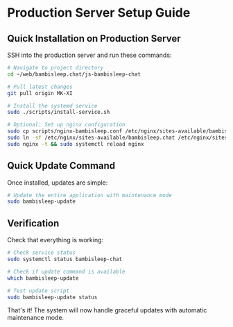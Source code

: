 # Production Server Setup Guide

## Quick Installation on Production Server

SSH into the production server and run these commands:

```bash
# Navigate to project directory
cd ~/web/bambisleep.chat/js-bambisleep-chat

# Pull latest changes
git pull origin MK-XI

# Install the systemd service
sudo ./scripts/install-service.sh

# Optional: Set up nginx configuration
sudo cp scripts/nginx-bambisleep.conf /etc/nginx/sites-available/bambisleep.chat
sudo ln -sf /etc/nginx/sites-available/bambisleep.chat /etc/nginx/sites-enabled/
sudo nginx -t && sudo systemctl reload nginx
```

## Quick Update Command

Once installed, updates are simple:

```bash
# Update the entire application with maintenance mode
sudo bambisleep-update
```

## Verification

Check that everything is working:

```bash
# Check service status
sudo systemctl status bambisleep-chat

# Check if update command is available
which bambisleep-update

# Test update script
sudo bambisleep-update status
```

That's it! The system will now handle graceful updates with automatic maintenance mode.
